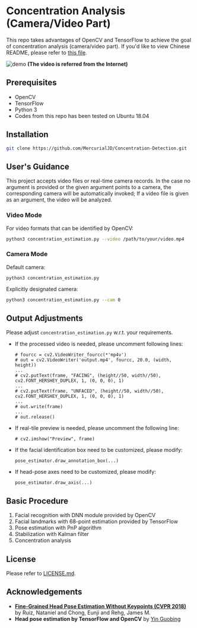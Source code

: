# Concentration Analysis (Camera/Video Part)

This repo takes advantages of OpenCV and TensorFlow to achieve the goal of concentration analysis (camera/video part).
If you'd like to view Chinese README, please refer to [this file](https://github.com/MercurialJD/Concentration-Detection/blob/master/README_zh.md).

![demo](https://github.com/MercurialJD/Concentration-Detection/raw/master/img/output.gif)
**(The video is referred from the Internet)**

## Prerequisites

- OpenCV
- TensorFlow
- Python 3
- Codes from this repo has been tested on Ubuntu 18.04

## Installation

```bash
git clone https://github.com/MercurialJD/Concentration-Detection.git
```

## User's Guidance

This project accepts video files or real-time camera records. In the case no argument is provided or the given argument points to a camera, the corresponding camera will be automatically invoked; If a video file is given as an argument, the video will be analyzed.

### Video Mode

For video formats that can be identified by OpenCV:

```bash
python3 concentration_estimation.py --video /path/to/your/video.mp4
```

### Camera Mode

Default camera:

```
python3 concentration_estimation.py
```

Explicitly designated camera:

```bash
python3 concentration_estimation.py --cam 0
```

## Output Adjustments

Please adjust `concentration_estimation.py` w.r.t. your requirements.

- If the processed video is needed, please uncomment following lines:

  ```
  # fourcc = cv2.VideoWriter_fourcc(*'mp4v')
  # out = cv2.VideoWriter('output.mp4', fourcc, 20.0, (width, height))
  ...
  # cv2.putText(frame, "FACING", (height//50, width//50), cv2.FONT_HERSHEY_DUPLEX, 1, (0, 0, 0), 1)
  ...
  # cv2.putText(frame, "UNFACED", (height//50, width//50), cv2.FONT_HERSHEY_DUPLEX, 1, (0, 0, 0), 1)
  ...
  # out.write(frame)
  ...
  # out.release()
  ```

- If real-tile preview is needed, please uncomment the following line:

  ```
  # cv2.imshow("Preview", frame)
  ```

- If the facial identification box need to be customized, please modify:

  ```
  pose_estimator.draw_annotation_box(...)
  ```

- If head-pose axes need to be customized, please modify:

  ```
  pose_estimator.draw_axis(...)
  ```

## Basic Procedure

1. Facial recognition with DNN module provided by OpenCV
2. Facial landmarks with 68-point estimation provided by TensorFlow
3. Pose estimation with PnP algorithm
4. Stabilization with Kalman filter
5. Concentration analysis

## License

Please refer to [LICENSE.md](https://github.com/MercurialJD/Concentration-Detection/blob/master/LICENSE).

## Acknowledgements

- [**Fine-Grained Head Pose Estimation Without Keypoints (CVPR 2018)**](https://arxiv.org/abs/1710.00925) by Ruiz, Nataniel and Chong, Eunji and Rehg, James M.
- **Head pose estimation by TensorFlow and OpenCV** by [Yin Guobing](https://yinguobing.com/)
